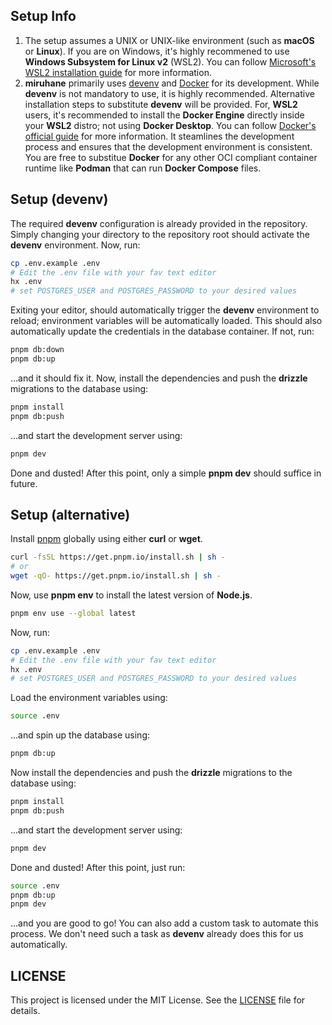 ## Setup Info

1) The setup assumes a UNIX or UNIX-like environment (such as **macOS** or **Linux**). If you are on Windows, it's highly recommened to use **Windows Subsystem for Linux v2** (WSL2). You can follow [Microsoft's WSL2 installation guide](https://learn.microsoft.com/en-us/windows/wsl/install) for more information.
2) **miruhane** primarily uses [devenv](https://devenv.sh/) and [Docker](https://www.docker.com/) for its development. While **devenv** is not mandatory to use, it is highly recommended. Alternative installation steps to substitute **devenv** will be provided. For, **WSL2** users, it's recommended to install the **Docker Engine** directly inside your **WSL2** distro; not using **Docker Desktop**. You can follow [Docker's official guide](https://docs.docker.com/engine/install/) for more information. It steamlines the development process and ensures that the development environment is consistent. You are free to substitue **Docker** for any other OCI compliant container runtime like **Podman** that can run **Docker Compose** files.

## Setup (devenv)

The required **devenv** configuration is already provided in the repository. Simply changing your directory to the repository root should activate the **devenv** environment. Now, run:

```sh
cp .env.example .env
# Edit the .env file with your fav text editor
hx .env
# set POSTGRES_USER and POSTGRES_PASSWORD to your desired values
```

Exiting your editor, should automatically trigger the **devenv** environment to reload; environment variables will be automatically loaded. This should also automatically update the credentials in the database container. If not, run:

```sh
pnpm db:down
pnpm db:up
```

...and it should fix it. Now, install the dependencies and push the **drizzle** migrations to the database using:

```sh
pnpm install
pnpm db:push
```

...and start the development server using:

```sh
pnpm dev
```

Done and dusted! After this point, only a simple **pnpm dev** should suffice in future.

## Setup (alternative)

Install [pnpm](https://pnpm.io/) globally using either **curl** or **wget**.

```sh
curl -fsSL https://get.pnpm.io/install.sh | sh -
# or
wget -qO- https://get.pnpm.io/install.sh | sh -
```

Now, use **pnpm env** to install the latest version of **Node.js**.

```sh
pnpm env use --global latest
```

Now, run:

```sh
cp .env.example .env
# Edit the .env file with your fav text editor
hx .env
# set POSTGRES_USER and POSTGRES_PASSWORD to your desired values
```

Load the environment variables using:

```sh
source .env
```

...and spin up the database using:

```sh
pnpm db:up
```

Now install the dependencies and push the **drizzle** migrations to the database using:

```sh
pnpm install
pnpm db:push
```

...and start the development server using:

```sh
pnpm dev
```

Done and dusted! After this point, just run:

```sh
source .env
pnpm db:up
pnpm dev
```

...and you are good to go! You can also add a custom task to automate this process. We don't need such a task as **devenv** already does this for us automatically.

## LICENSE

This project is licensed under the MIT License. See the [LICENSE](/LICENSE) file for details.
